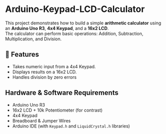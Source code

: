 # Arduino-Keypad-LCD-Calculator

This project demonstrates how to build a simple **arithmetic calculator** using an **Arduino Uno R3**, **4x4 Keypad**, and a **16x2 LCD**.  
The calculator can perform basic operations: Addition, Subtraction, Multiplication, and Division.

## 📌 Features
- Takes numeric input from a 4x4 Keypad.
- Displays results on a 16x2 LCD.
- Handles division by zero errors

##  Hardware & Software Requirements
- Arduino Uno R3  
- 16x2 LCD + 10k Potentiometer (for contrast)  
- 4x4 Keypad  
- Breadboard & Jumper Wires  
- Arduino IDE (with `Keypad.h` and `LiquidCrystal.h` libraries)  
